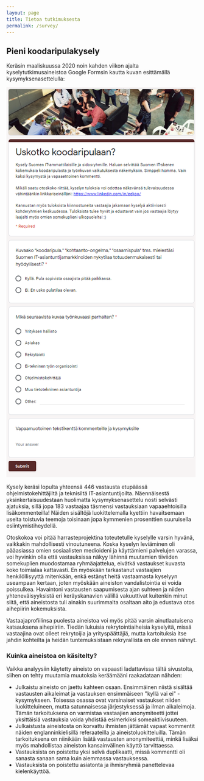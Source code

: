 ```yaml
---
layout: page
title: Tietoa tutkimuksesta
permalink: /survey/
---
```


## Pieni koodaripulakysely

Keräsin maaliskuussa 2020 noin kahden viikon ajalta kyselytutkimusaineistoa Google Formsin kautta kuvan esittämällä kysymyksenasettelulla:

![alt text][survey_pic]

Kysely keräsi lopulta yhteensä 446 vastausta etupäässä ohjelmistokehittäjiltä ja teknisiltä IT-asiantuntijoilta. Näennäisestä yksinkertaisuudestaan huolimatta kysymyksenasettelu nosti selvästi ajatuksia, sillä jopa 183 vastaajaa täsmensi vastauksiaan vapaaehtoisilla lisäkommenteilla! Näiden sisältöjä luokittelemalla kyettiin havaitsemaan useita toistuvia teemoja toisinaan jopa kymmenien prosenttien suuruisella esiintymistiheydellä.

Otoskokoa voi pitää harrasteprojektina toteutetulle kyselylle varsin hyvänä, vaikkakin mahdollisesti vinoutuneena. Koska kyselyn leviäminen oli pääasiassa omien sosiaalisten medioideni ja käyttämieni palvelujen varassa, voi hyvinkin olla että vastauksissa näkyy lähinnä muutamien tiiviiden somekuplien muodostamaa ryhmäajattelua, eivätkä vastaukset kuvasta koko toimialaa kattavasti. En myöskään tarkastanut vastaajien henkilöllisyyttä mitenkään, enkä estänyt heitä vastaamasta kyselyyn useampaan kertaan, joten myöskään aineiston vandalistointia ei voida poissulkea. Havaintoni vastausten saapumisesta ajan suhteen ja niiden yhteneväisyyksistä eri keräyskanavien välillä vakuuttivat kuitenkin minut siitä, että aineistosta tuli ainakin suurimmalta osaltaan aito ja edustava otos aihepiirin kokemuksista.

Vastaajaprofiilinsa puolesta aineistoa voi myös pitää varsin ainutlaatuisena katsauksena aihepiiriin. Tiedän lukuisia rekrytointiaiheisia kyselyitä, missä vastaajina ovat olleet rekrytoijia ja yrityspäättäjiä, mutta kartoituksia itse jahdin kohteilta ja heidän tuntemuksistaan rekryrallista en ole ennen nähnyt. 

### Kuinka aineistoa on käsitelty?

Vaikka analyysiin käytetty aineisto on vapaasti ladattavissa tältä sivustolta, siihen on tehty muutamia muutoksia keräämääni raakadataan nähden:

- Julkaistu aineisto on jaettu kahteen osaan. Ensimmäinen niistä sisältää vastausten aikaleimat ja vastauksen ensimmäiseen "kyllä vai ei" -kysymykseen. Toisessa osassa ovat varsinaiset vastaukset niiden luokitteluineen, mutta satunnaisessa järjestyksessä ja ilman aikaleimoja. Tämän tarkoituksena on varmistaa vastaajien anonymiteetti jottei yksittäisiä vastauksia voida yhdistää esimerkiksi someaktiivisuuteen.
- Julkaistusta aineistosta on korvattu ihmisten jättämät vapaat kommentit näiden englanninkielisillä referaateilla ja aineistoluokitteluilla. Tämän tarkoituksena on niinikään lisätä vastausten anonymiteettiä, minkä lisäksi myös mahdollistaa aineiston kansainvälinen käyttö tarvittaessa.
- Vastauksista on poistettu yksi selvä duplikaatti, missä kommentti oli sanasta sanaan sama kuin aiemmassa vastauksessa.
- Vastauksista on poistettu asiatonta ja ihmisryhmiä panettelevaa kielenkäyttöä.


[survey_pic]: /assets/survey.png "Google Forms Kysely"
